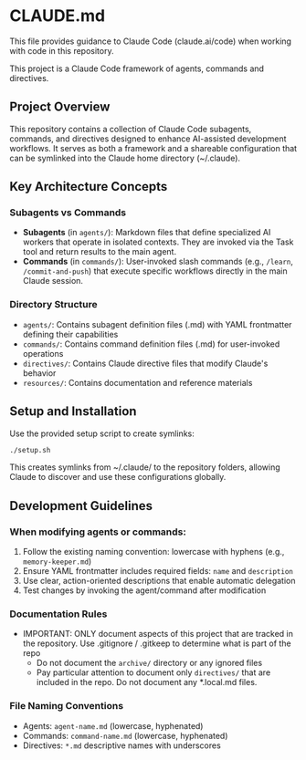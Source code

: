 # CLAUDE.md

This file provides guidance to Claude Code (claude.ai/code) when working with code in this repository.

This project is a Claude Code framework of agents, commands and directives.

## Project Overview

This repository contains a collection of Claude Code subagents, commands, and directives designed to enhance AI-assisted development workflows. It serves as both a framework and a shareable configuration that can be symlinked into the Claude home directory (~/.claude).

## Key Architecture Concepts

### Subagents vs Commands
- **Subagents** (in `agents/`): Markdown files that define specialized AI workers that operate in isolated contexts. They are invoked via the Task tool and return results to the main agent.
- **Commands** (in `commands/`): User-invoked slash commands (e.g., `/learn`, `/commit-and-push`) that execute specific workflows directly in the main Claude session.

### Directory Structure
- `agents/`: Contains subagent definition files (.md) with YAML frontmatter defining their capabilities
- `commands/`: Contains command definition files (.md) for user-invoked operations
- `directives/`: Contains Claude directive files that modify Claude's behavior
- `resources/`: Contains documentation and reference materials

## Setup and Installation

Use the provided setup script to create symlinks:
```bash
./setup.sh
```

This creates symlinks from ~/.claude/ to the repository folders, allowing Claude to discover and use these configurations globally.

## Development Guidelines

### When modifying agents or commands:
1. Follow the existing naming convention: lowercase with hyphens (e.g., `memory-keeper.md`)
2. Ensure YAML frontmatter includes required fields: `name` and `description`
3. Use clear, action-oriented descriptions that enable automatic delegation
4. Test changes by invoking the agent/command after modification

### Documentation Rules
- IMPORTANT: ONLY document aspects of this project that are tracked in the repository. Use .gitignore / .gitkeep to determine what is part of the repo
  - Do not document the `archive/` directory or any ignored files
  - Pay particular attention to document only `directives/` that are included in the repo. Do not document any *.local.md files.

### File Naming Conventions
- Agents: `agent-name.md` (lowercase, hyphenated)
- Commands: `command-name.md` (lowercase, hyphenated)
- Directives: `*.md` descriptive names with underscores
